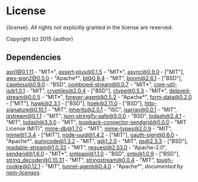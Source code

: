 # License

{license}. All rights not explicitly granted in the license are reserved.

Copyright (c) 2015 {author}

## Dependencies
[asn1@0.1.11](&quot;https://github.com/mcavage/node-asn1&quot;) - &quot;MIT*&quot;, [assert-plus@0.1.5](&quot;https://github.com/mcavage/node-assert-plus&quot;) - &quot;MIT*&quot;, [async@0.9.0](&quot;https://github.com/caolan/async&quot;) - [&quot;MIT&quot;], [aws-sign2@0.5.0](&quot;https://github.com/mikeal/aws-sign&quot;) - &quot;Apache*&quot;, [bl@0.9.4](&quot;https://github.com/rvagg/bl&quot;) - &quot;MIT&quot;, [boom@2.6.1](&quot;https://github.com/hapijs/boom&quot;) - [&quot;BSD&quot;], [caseless@0.9.0](&quot;https://github.com/mikeal/caseless&quot;) - &quot;BSD&quot;, [combined-stream@0.0.7](&quot;https://github.com/felixge/node-combined-stream&quot;) - &quot;MIT*&quot;, [core-util-is@1.0.1](&quot;https://github.com/isaacs/core-util-is&quot;) - &quot;MIT&quot;, [cryptiles@2.0.4](&quot;https://github.com/hapijs/cryptiles&quot;) - [&quot;BSD&quot;], [ctype@0.5.3](&quot;https://github.com/rmustacc/node-ctype&quot;) - &quot;MIT*&quot;, [delayed-stream@0.0.5](&quot;https://github.com/felixge/node-delayed-stream&quot;) - &quot;MIT*&quot;, [forever-agent@0.5.2](&quot;https://github.com/mikeal/forever-agent&quot;) - &quot;Apache*&quot;, [form-data@0.2.0](&quot;https://github.com/felixge/node-form-data&quot;) - [&quot;MIT&quot;], [hawk@2.3.1](&quot;https://github.com/hueniverse/hawk&quot;) - [&quot;BSD&quot;], [hoek@2.11.0](&quot;https://github.com/hapijs/hoek&quot;) - [&quot;BSD&quot;], [http-signature@0.10.1](&quot;https://github.com/joyent/node-http-signature&quot;) - &quot;MIT&quot;, [inherits@2.0.1](&quot;https://github.com/isaacs/inherits&quot;) - &quot;ISC&quot;, [isarray@0.0.1](&quot;https://github.com/juliangruber/isarray&quot;) - &quot;MIT&quot;, [isstream@0.1.1](&quot;https://github.com/rvagg/isstream&quot;) - &quot;MIT&quot;, [json-stringify-safe@5.0.0](&quot;https://github.com/isaacs/json-stringify-safe&quot;) - &quot;BSD&quot;, [lodash@2.4.1](&quot;https://github.com/lodash/lodash&quot;) - &quot;MIT&quot;, [lodash@3.3.0](&quot;https://github.com/lodash/lodash&quot;) - &quot;MIT&quot;, [loopback-connector-sendgrid@0.0.0](&quot;https://github.com/Cellarise/loopback-connector-sendgrid&quot;) - &quot;MIT License (MIT)&quot;, [mime-db@1.7.0](&quot;https://github.com/jshttp/mime-db&quot;) - &quot;MIT&quot;, [mime-types@2.0.9](&quot;https://github.com/jshttp/mime-types&quot;) - &quot;MIT&quot;, [mime@1.3.4](&quot;https://github.com/broofa/node-mime&quot;) - [&quot;MIT&quot;], [node-uuid@1.4.2](&quot;https://github.com/broofa/node-uuid&quot;) - [&quot;MIT&quot;], [oauth-sign@0.6.0](&quot;https://github.com/mikeal/oauth-sign&quot;) - &quot;Apache*&quot;, [punycode@1.3.2](&quot;https://github.com/bestiejs/punycode.js&quot;) - &quot;MIT&quot;, [q@1.2.0](&quot;https://github.com/kriskowal/q&quot;) - &quot;MIT&quot;, [qs@2.3.3](&quot;https://github.com/hapijs/qs&quot;) - [&quot;BSD&quot;], [readable-stream@1.0.33](&quot;https://github.com/isaacs/readable-stream&quot;) - &quot;MIT&quot;, [request@2.53.0](&quot;https://github.com/request/request&quot;) - &quot;Apache-2.0&quot;, [sendgrid@1.6.0](&quot;https://github.com/sendgrid/sendgrid-nodejs&quot;) - &quot;MIT*&quot;, [smtpapi@1.1.0](&quot;https://github.com/sendgrid/smtpapi-nodejs&quot;) - &quot;BSD&quot;, [sntp@1.0.9](&quot;https://github.com/hueniverse/sntp&quot;) - [&quot;BSD&quot;], [string_decoder@0.10.31](&quot;https://github.com/rvagg/string_decoder&quot;) - &quot;MIT&quot;, [stringstream@0.0.4](&quot;https://github.com/mhart/StringStream&quot;) - &quot;MIT&quot;, [tough-cookie@0.12.1](&quot;https://github.com/goinstant/tough-cookie&quot;) - &quot;MIT&quot;, [tunnel-agent@0.4.0](&quot;https://github.com/mikeal/tunnel-agent&quot;) - &quot;Apache*&quot;, 
*documented by [npm-licenses](http://github.com/AceMetrix/npm-license.git)*.